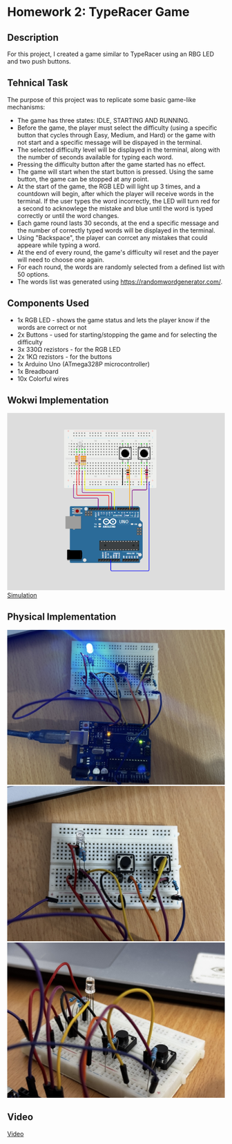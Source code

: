 #  Homework 2: TypeRacer Game

## Description
For this project, I created a game similar to TypeRacer using an RBG LED and two push buttons.

## Tehnical Task
The purpose of this project was to replicate some basic game-like mechanisms:
* The game has three states: IDLE, STARTING AND RUNNING.
* Before the game, the player must select the difficulty (using a specific button that cycles through Easy, Medium, and Hard) or the game with not start and a specific message will be dispayed in the terminal.
* The selected difficulty level will be displayed in the terminal, along with the number of seconds available for typing each word.
* Pressing the difficulty button after the game started has no effect.
* The game will start when the start button is pressed. Using the same button, the game can be stopped at any point.
* At the start of the game, the RGB LED will light up 3 times, and a countdown will begin, after which the player will receive words in the terminal. If the user types the word incorrectly, the LED will turn red for a second to acknowlege the mistake and blue until the word is typed correctly or until the word changes.
* Each game round lasts 30 seconds, at the end a specific message and the number of correctly typed words will be displayed in the terminal. 
* Using "Backspace", the player can corrcet any mistakes that could appeare while typing a word.
* At the end of every round, the game's difficulty wil reset and the payer will need to choose one again.
* For each round, the words are randomly selected from a defined list with 50 options.
* The words list was generated using https://randomwordgenerator.com/.

## Components Used
* 1x RGB LED - shows the game status and lets the player know if the words are correct or not
* 2x Buttons - used for starting/stopping the game and for selecting the difficulty
* 3x 330Ω rezistors - for the RGB LED
* 2x 1KΩ rezistors - for the buttons
* 1x Arduino Uno (ATmega328P microcontroller)
* 1x Breadboard
* 10x Colorful wires

## Wokwi Implementation
![Simulation](<photos/schema electrica tema 2.png>)
[Simulation](https://wokwi.com/projects/413031030234506241)

## Physical Implementation
![Picture1](photos/IMG_8354.PNG)
![Picture2](photos/IMG_8355.PNG)
![Picture3](photos/IMG_8356.PNG)

## Video
[Video](https://youtu.be/d___EHGeF7Q)